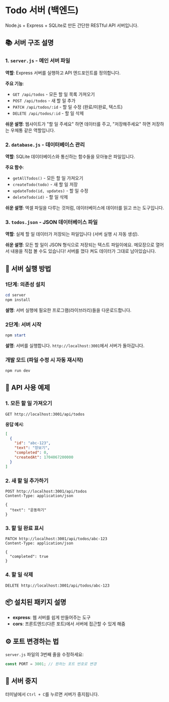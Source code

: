 # Todo 서버 (백엔드)

Node.js + Express + SQLite로 만든 간단한 RESTful API 서버입니다.

## 📚 서버 구조 설명

### 1. `server.js` - 메인 서버 파일
**역할**: Express 서버를 실행하고 API 엔드포인트를 정의합니다.

**주요 기능**:
- `GET /api/todos` - 모든 할 일 목록 가져오기
- `POST /api/todos` - 새 할 일 추가
- `PATCH /api/todos/:id` - 할 일 수정 (완료/미완료, 텍스트)
- `DELETE /api/todos/:id` - 할 일 삭제

**쉬운 설명**:
웹사이트가 "할 일 주세요" 하면 데이터를 주고, "저장해주세요" 하면 저장하는 우체통 같은 역할입니다.

### 2. `database.js` - 데이터베이스 관리
**역할**: SQLite 데이터베이스와 통신하는 함수들을 모아놓은 파일입니다.

**주요 함수**:
- `getAllTodos()` - 모든 할 일 가져오기
- `createTodo(todo)` - 새 할 일 저장
- `updateTodo(id, updates)` - 할 일 수정
- `deleteTodo(id)` - 할 일 삭제

**쉬운 설명**:
엑셀 파일을 다루는 것처럼, 데이터베이스에 데이터를 읽고 쓰는 도구입니다.

### 3. `todos.json` - JSON 데이터베이스 파일
**역할**: 실제 할 일 데이터가 저장되는 파일입니다 (서버 실행 시 자동 생성).

**쉬운 설명**:
모든 할 일이 JSON 형식으로 저장되는 텍스트 파일이에요. 메모장으로 열어서 내용을 직접 볼 수도 있습니다! 서버를 껐다 켜도 데이터가 그대로 남아있습니다.

## 🚀 서버 실행 방법

### 1단계: 의존성 설치
```powershell
cd server
npm install
```
**설명**: 서버 실행에 필요한 프로그램(라이브러리)들을 다운로드합니다.

### 2단계: 서버 시작
```powershell
npm start
```
**설명**: 서버를 실행합니다. `http://localhost:3001`에서 서버가 돌아갑니다.

### 개발 모드 (파일 수정 시 자동 재시작)
```powershell
npm run dev
```

## 🔌 API 사용 예제

### 1. 모든 할 일 가져오기
```
GET http://localhost:3001/api/todos
```
**응답 예시**:
```json
[
  {
    "id": "abc-123",
    "text": "장보기",
    "completed": 0,
    "createdAt": 1704067200000
  }
]
```

### 2. 새 할 일 추가하기
```
POST http://localhost:3001/api/todos
Content-Type: application/json

{
  "text": "운동하기"
}
```

### 3. 할 일 완료 표시
```
PATCH http://localhost:3001/api/todos/abc-123
Content-Type: application/json

{
  "completed": true
}
```

### 4. 할 일 삭제
```
DELETE http://localhost:3001/api/todos/abc-123
```

## 📦 설치된 패키지 설명

- **express**: 웹 서버를 쉽게 만들어주는 도구
- **cors**: 프론트엔드(다른 포트)에서 서버에 접근할 수 있게 해줌

## ⚙️ 포트 변경하는 법

`server.js` 파일의 3번째 줄을 수정하세요:
```javascript
const PORT = 3001; // 원하는 포트 번호로 변경
```

## 🛑 서버 중지

터미널에서 `Ctrl + C`를 누르면 서버가 중지됩니다.

